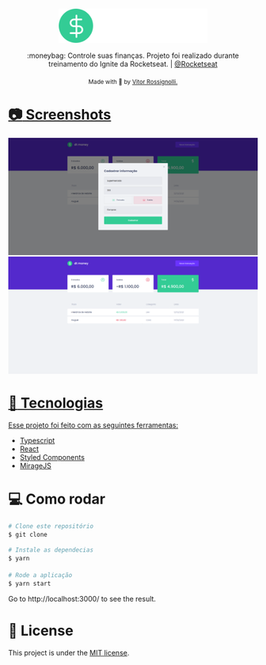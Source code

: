 <p align="center">
   <img src="./images/logo.svg" alt="Move It" width="300"/>
</p>


<p align="center">
  :moneybag: Controle suas finanças. Projeto foi realizado durante treinamento do Ignite da Rocketseat. | <a href="https://github.com/Rocketseat">@Rocketseat</a>
</p>

<div align="center">
  <sub> Made with 💖 by
    <a href="https://github.com/rossignolli">Vitor Rossignolli.
  </sub>
</div>

# :camera: Screenshots
<div align="center">
   <img src="./images/capture1.png">
   <img src="./images/capture2.png">
</div>

# :rocket: Tecnologias
Esse projeto foi feito com as seguintes ferramentas:

* [Typescript](https://www.typescriptlang.org/)      
* [React](https://reactjs.org/)      
* [Styled Components](https://styled-components.com/)
* [MirageJS](https://miragejs.com/)

# :computer: Como rodar
```bash
# Clone este repositório
$ git clone
```

```bash
# Instale as dependecias
$ yarn

# Rode a aplicação
$ yarn start
```
Go to http://localhost:3000/ to see the result.

# :page_facing_up: License

This project is under the [MIT license](./LICENSE).
